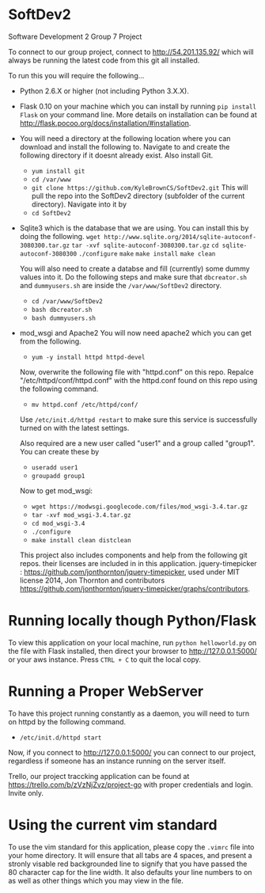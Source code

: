 SoftDev2
========

Software Development 2 Group 7 Project

To connect to our group project, connect to http://54.201.135.92/ which will always be running the latest code from this git all installed.

To run this you will require the following...

 - Python 2.6.X or higher (not including Python 3.X.X).

 - Flask 0.10 on your machine which you can install by running `pip install Flask` on your command line. More details on installation can be found at http://flask.pocoo.org/docs/installation/#installation.

 - You will need a directory at the following location where you can download and install the following to. Navigate to and create the following directory if it doesnt already exist. Also install Git.
	- `yum install git`
 	- `cd /var/www`
	- `git clone https://github.com/KyleBrownCS/SoftDev2.git`
	This will pull the repo into the SoftDev2 directory (subfolder of the current directory). Navigate into it by
	- `cd SoftDev2`

 - Sqlite3 which is the database that we are using. You can install this by doing the following.
 	`wget http://www.sqlite.org/2014/sqlite-autoconf-3080300.tar.gz`
 	`tar -xvf sqlite-autoconf-3080300.tar.gz`
	`cd sqlite-autoconf-3080300`
	`./configure`
	`make`
	`make install`
	`make clean`
	
	You will also need to create a databse and fill (currently) some dummy values into it. Do the following steps and make sure that `dbcreator.sh` and `dummyusers.sh` are inside the `/var/www/SoftDev2` directory.
	- `cd /var/www/SoftDev2`
	- `bash dbcreator.sh`
	- `bash dummyusers.sh`

 - mod_wsgi and Apache2
 	You will now need apache2 which you can get from the following.
 	 - `yum -y install httpd httpd-devel`

 	Now, overwrite the following file with "httpd.conf" on this repo.
 	Repalce "/etc/httpd/conf/httpd.conf" with the httpd.conf found on this repo using the following command.
 	- `mv httpd.conf /etc/httpd/conf/`

 	Use `/etc/init.d/httpd restart` to make sure this service is successfully turned on with the latest settings.

 	Also required are a new user called "user1" and a group called "group1".
 	You can create these by
 	 - `useradd user1`
 	 - `groupadd group1`

 	Now to get mod_wsgi:
     - `wget https://modwsgi.googlecode.com/files/mod_wsgi-3.4.tar.gz`
 	 - `tar -xvf mod_wsgi-3.4.tar.gz`
 	 - `cd mod_wsgi-3.4`
 	 - `./configure`
 	 - `make install clean distclean`

 	 This project also includes components and help from the following git repos. their licenses are included in in this application.
 	 jquery-timepicker : https://github.com/jonthornton/jquery-timepicker, used under MIT license  2014,  Jon Thornton and contributors https://github.com/jonthornton/jquery-timepicker/graphs/contributors.


Running locally though Python/Flask
===================================
To view this application on your local machine, run `python helloworld.py` on the file with Flask installed, then direct your browser to http://127.0.0.1:5000/ or your aws instance. Press `CTRL + C` to quit the local copy.


Running a Proper WebServer
==========================
To have this project running constantly as a daemon, you will need to turn on httpd by the following command.
- `/etc/init.d/httpd start`

Now, if you connect to http://127.0.0.1:5000/ you can connect to our project, regardless if someone has an instance running on the server itself.

Trello, our project traccking application can be found at https://trello.com/b/zVzNjZvz/project-go with proper credentials and login. Invite only.

Using the current vim standard
==============================
To use the vim standard for this application, please copy the `.vimrc` file into your home directory. It will ensure that all tabs are 4 spaces, and present a stronly visable red backgrounded line to signify that you have passed the 80 character cap for the line width. It also defaults your line numbers to on as well as other things which you may view in the file.
